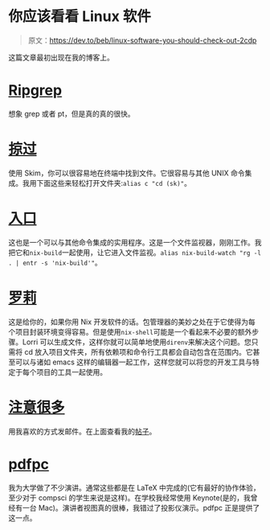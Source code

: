 # 你应该看看 Linux 软件

> 原文：<https://dev.to/beb/linux-software-you-should-check-out-2cdp>

这篇文章最初出现在我的博客上。

# [Ripgrep](https://blog.burntsushi.net/ripgrep/)

想象 grep 或者 pt，但是真的真的很快。

# [掠过](https://github.com/lotabout/skim)

使用 Skim，你可以很容易地在终端中找到文件。它很容易与其他 UNIX 命令集成。我用下面这些来轻松打开文件夹:`alias c "cd (sk)"`。

# [入口](http://eradman.com/entrproject/)

这也是一个可以与其他命令集成的实用程序。这是一个文件监视器，刚刚工作。我把它和`nix-build`一起使用，让它进入文件监视。`alias nix-build-watch "rg -l . | entr -s 'nix-build'"`。

# [罗莉](https://www.tweag.io/posts/2019-03-28-introducing-lorri.html)

这是给你的，如果你用 Nix 开发软件的话。包管理器的美妙之处在于它使得为每个项目封装环境变得容易。但是使用`nix-shell`可能是一个看起来不必要的额外步骤。Lorri 可以生成文件，这样你就可以简单地使用`direnv`来解决这个问题。您只需将 cd 放入项目文件夹，所有依赖项和命令行工具都会自动包含在范围内。它甚至可以与诸如 emacs 这样的编辑器一起工作，这样您就可以将您的开发工具与特定于每个项目的工具一起使用。

# [注意很多](https://notmuchmail.org/)

用我喜欢的方式发邮件。在上面查看我的[帖子](https://beb.ninja/post/email/)。

# [pdfpc](https://pdfpc.github.io/)

我为大学做了不少演讲。通常这些都是在 LaTeX 中完成的(它有最好的协作体验，至少对于 compsci 的学生来说是这样)。在学校我经常使用 Keynote(是的，我曾经有一台 Mac)。演讲者视图真的很棒，我错过了投影仪演示。pdfpc 正是提供了这一点。